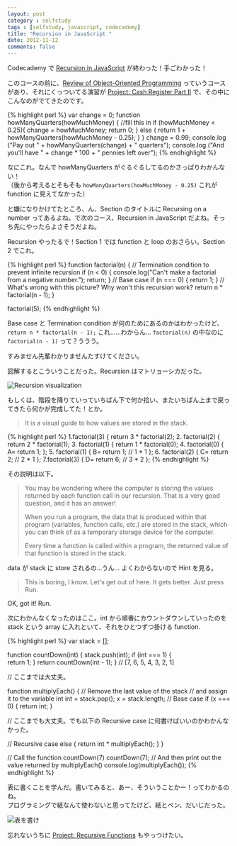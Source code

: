 ```yaml
---
layout: post
category : selfstudy
tags : [selfstudy, javascript, codecademy]
title: "Recursion in JavaScript "
date: 2012-11-12
comments: false
---
```


Codecademy で [Recursion in JavaScript](http://www.codecademy.com/courses/javascript-lesson-205) が終わった！手ごわかった！

このコースの前に、[Review of Object-Oriented Programming](http://www.codecademy.com/courses/intro-to-object-oriented-programming) っていうコースがあり、それにくっついてる演習が [Project: Cash Register Part II](http://www.codecademy.com/courses/cash-register-mark-ii) で、その中にこんなのがでてきたのです。

{% highlight perl %}
var change = 0;
function howManyQuarters(howMuchMoney) {
    //fill this in
    if (howMuchMoney < 0.25){
    	change = howMuchMoney;
    	return 0;
   	} else {
   		return 1 + howManyQuarters(howMuchMoney - 0.25);
   	}
}
change = 0.99;
console.log ("Pay out " + howManyQuarters(change) + " quarters");
console.log ("And you'll have " + change * 100 + " pennies left over"); 
{% endhighlight %}

なにこれ。なんで howManyQuarters がぐるぐるしてるのかさっぱりわかんない！  
（後から考えるとそもそも `howManyQuarters(howMuchMoney - 0.25)` これが function に見えてなかった）

と嫌になりかけてたところ、ん、Section のタイトルに Recursing on a number ってあるよね。で次のコース、Recursion in JavaScript だよね。そっち先にやったらよさそうだよね。

Recursion やったるで！Section 1 では function と loop のおさらい。Section 2 でこれ。  

{% highlight perl %}
function factorial(n) {
  // Termination condition to prevent infinite recursion
  if (n < 0) {
    console.log("Can't make a factorial from a negative number.");
    return;
  }
  // Base case
  if (n === 0) {
    return 1;
  }
  // What's wrong with this picture? Why won't this recursion work?
  return n * factorial(n - 1);
}

factorial(5);
{% endhighlight %}

Base case と Termination condition が何のためにあるのかはわかったけど、  
`return n * factorial(n - 1);` これ……わからん… `factorial(n)` の中なのに `factorial(n - 1)` って？ううう。

すみません先輩わかりませんたすけてください。

図解するとこういうことだった。Recursion はマトリョーシカだった。

![Recursion visualization](http://farm9.staticflickr.com/8484/8178924670_db9ab69d2c_z.jpg)

もしくは、階段を降りていっていちばん下で何か拾い、またいちばん上まで戻ってきたら何かが完成してた！とか。   

> It is a visual guide to how values are stored in the stack.

{% highlight perl %}
1.factorial(3) {
	return 3 * factorial(2);
2.	factorial(2) {
		return 2 * factorial(1);
3.		factorial(1) {
			return 1 * factorial(0);
4.			factorial(0) {
A=				return 1;
			};
5.		factorial(1) {
B=      		return 1; // 1 * 1
     	};
6.	factorial(2) {
C=		return 2; // 2 * 1
   };
7.factorial(3) {
D=	return 6; // 3 * 2
};
{% endhighlight %}


その説明は以下。

> You may be wondering where the computer is storing the values returned by each function call in our recursion. That is a very good question, and it has an answer!
> 
> When you run a program, the data that is produced within that program (variables, function calls, etc.) are stored in the stack, which you can think of as a temporary storage device for the computer.
> 
> Every time a function is called within a program, the returned value of that function is stored in the stack.

data が stack に store されるの...うん... よくわからないので Hint を見る。

> This is boring, I know. Let's get out of here. It gets better. Just press Run.

OK, got it! Run.

次にわかんなくなったのはここ。int から順番にカウントダウンしていったのを stack という array に入れといて、それをひとつずつ掛ける function.

{% highlight perl %}
var stack = [];

function countDown(int) {
  stack.push(int);
  if (int === 1) {	
    return 1;
  }
    return countDown(int - 1);
}
// [7, 6, 5, 4, 3, 2, 1]

// ここまでは大丈夫。

function multiplyEach() {
  // Remove the last value of the stack 
  // and assign it to the variable int
  int = stack.pop();
  x = stack.length;
  // Base case
  if (x === 0) {
    return int;
  }

  // ここまでも大丈夫。でも以下の Recursive case に何書けばいいのかわかんなかった。

  // Recursive case
  else {
	return int * multiplyEach();
  }
}

// Call the function countDown(7)
countDown(7);
// And then print out the value returned by multiplyEach()
console.log(multiplyEach());
{% endhighlight %}


表に書くことを学んだ。書いてみると、あー、そういうことかー！ってわかるのね。  
プログラミングで紙なんて使わないと思ってたけど、紙とペン、だいじだった。

![表を書け](http://farm9.staticflickr.com/8209/8178894649_88a590faca_z.jpg)

忘れないうちに [Project: Recursive Functions](http://www.codecademy.com/courses/javascript-lesson-149/0) もやっつけたい。